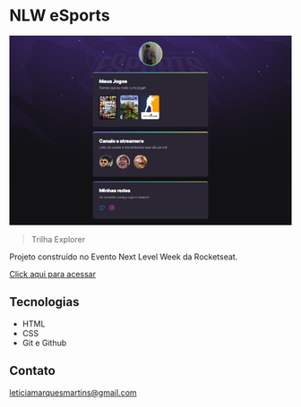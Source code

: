# NLW eSports 

![preview](./.github/preview.png)

> Trilha Explorer

Projeto construído no Evento Next Level Week da Rocketseat.

[Click aqui para acessar](https://marquesticia.github.io/NLW/)

## Tecnologias
- HTML
- CSS
- Git e Github

##  Contato
leticiamarquesmartins@gmail.com